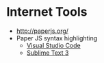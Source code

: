 # Internet Tools

- http://paperjs.org/
- Paper JS syntax highlighting
  - [Visual Studio Code](https://www.youtube.com/watch?v=-mHkmAZBkzo)
  - [Sublime Text 3](https://youtu.be/GQM-Y-ILz38)
